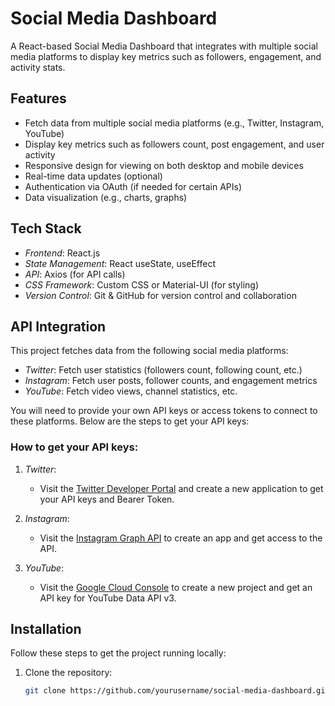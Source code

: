 # Social Media Dashboard

A React-based Social Media Dashboard that integrates with multiple social media platforms to display key metrics such as followers, engagement, and activity stats.

## Features

- Fetch data from multiple social media platforms (e.g., Twitter, Instagram, YouTube)
- Display key metrics such as followers count, post engagement, and user activity
- Responsive design for viewing on both desktop and mobile devices
- Real-time data updates (optional)
- Authentication via OAuth (if needed for certain APIs)
- Data visualization (e.g., charts, graphs)

## Tech Stack

- *Frontend*: React.js
- *State Management*: React useState, useEffect
- *API*: Axios (for API calls)
- *CSS Framework*: Custom CSS or Material-UI (for styling)
- *Version Control*: Git & GitHub for version control and collaboration

## API Integration

This project fetches data from the following social media platforms:
- *Twitter*: Fetch user statistics (followers count, following count, etc.)
- *Instagram*: Fetch user posts, follower counts, and engagement metrics
- *YouTube*: Fetch video views, channel statistics, etc.

You will need to provide your own API keys or access tokens to connect to these platforms. Below are the steps to get your API keys:

### How to get your API keys:

1. *Twitter*: 
   - Visit the [Twitter Developer Portal](https://developer.twitter.com/en/apps) and create a new application to get your API keys and Bearer Token.

2. *Instagram*: 
   - Visit the [Instagram Graph API](https://developers.facebook.com/docs/instagram-api) to create an app and get access to the API.

3. *YouTube*: 
   - Visit the [Google Cloud Console](https://console.cloud.google.com/) to create a new project and get an API key for YouTube Data API v3.

## Installation

Follow these steps to get the project running locally:

1. Clone the repository:
   ```bash
   git clone https://github.com/yourusername/social-media-dashboard.git